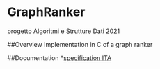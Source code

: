 # GraphRanker
progetto Algoritmi e Strutture Dati 2021

##Overview
Implementation in C of a graph ranker

##Documentation
*[specification ITA](https://github.com/LorenzoMotelli/GraphRanker/blob/main/Doc/Presentazione%20Prova%20Finale%202021.pdf)
